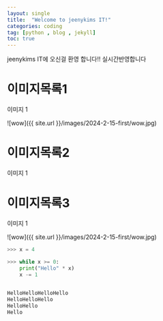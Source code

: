 ```yaml
---
layout: single
title:  "Welcome to jeenykims IT!"
categories: coding
tag: [python , blog , jekyll]
toc: true
---
```


jeenykims IT에 오신걸 환영 합니다!!
실시간반영합니다

이미지목록1
=========
이미지 1

![wow]({{ site.url }}/images/2024-2-15-first/wow.jpg)


이미지목록2
=========
이미지 1



이미지목록3
=========
이미지 1



![wow]({{ site.url }}/images/2024-2-15-first/wow.jpg)

```python
>>> x = 4

>>> while x >= 0:
	print("Hello" * x)
	x -= 1

	
HelloHelloHelloHello
HelloHelloHello
HelloHello
Hello
```